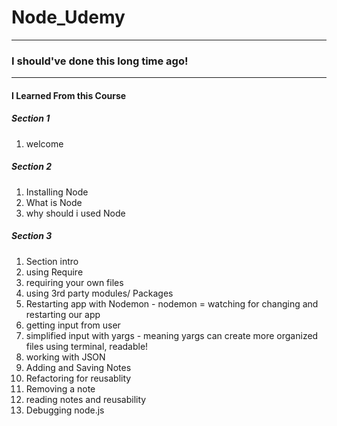# Node_Udemy
------------------------------------------------------------
### I should've done this long time ago!

---------------------------------------

#### I Learned From this Course

##### Section 1
1. welcome

##### Section 2
1. Installing Node
2. What is Node
3. why should i used Node

##### Section 3
1. Section intro
2. using Require
3. requiring your own files
4. using 3rd party modules/ Packages
5. Restarting app with Nodemon
            -  nodemon = watching for changing  and restarting our app
6. getting input from user
7. simplified input with yargs
            - meaning yargs can create more organized files using terminal, readable!
8. working with JSON
9. Adding and Saving Notes
10. Refactoring for reusablity
11. Removing a note
12. reading notes and reusability
13. Debugging node.js
